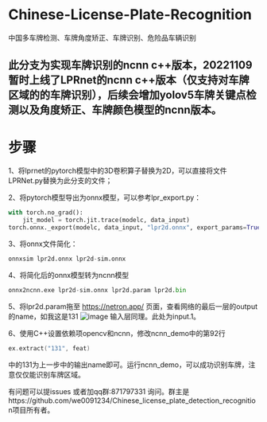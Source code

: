 # Chinese-License-Plate-Recognition
中国多车牌检测、车牌角度矫正、车牌识别、危险品车辆识别

## 此分支为实现车牌识别的ncnn c++版本，20221109暂时上线了LPRnet的ncnn c++版本（仅支持对车牌区域的的车牌识别），后续会增加yolov5车牌关键点检测以及角度矫正、车牌颜色模型的ncnn版本。
# 步骤
1、将lprnet的pytorch模型中的3D卷积算子替换为2D，可以直接将文件LPRNet.py替换为此分支的文件；

2、将pytorch模型导出为onnx模型，可以参考lpr_export.py：

```python
with torch.no_grad():
    jit_model = torch.jit.trace(modelc, data_input)
torch.onnx._export(modelc, data_input, "lpr2d.onnx", export_params=True, opset_version=11)
```

3、将onnx文件简化：

```python
onnxsim lpr2d.onnx lpr2d-sim.onnx
```

4、将简化后的onnx模型转为ncnn模型
```python
onnx2ncnn.exe lpr2d-sim.onnx lpr2d.param lpr2d.bin
```

5、将lpr2d.param拖至 https://netron.app/ 页面，查看网络的最后一层的output的name，如我这是131
![image](https://user-images.githubusercontent.com/57164239/200736606-6eec929f-aaea-4e4e-8f34-a4ec5bc40d2a.png)
输入层同理。此处为input.1。

6、使用C++设置依赖项opencv和ncnn，修改ncnn_demo中的第92行
```C++
ex.extract("131", feat)
```
中的131为上一步中的输出name即可。运行ncnn_demo，可以成功识别车牌，注意仅仅能识别车牌区域。

有问题可以提issues 或者加qq群:871797331 询问。群主是https://github.com/we0091234/Chinese_license_plate_detection_recognition项目所有者。
